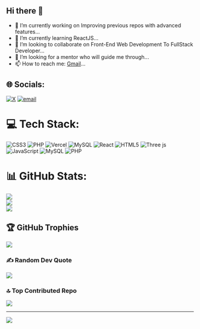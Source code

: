 ## Hi there 👋

- 🔭 I’m currently working on Improving previous repos with advanced features...
- 🌱 I’m currently learning ReactJS...
- 👯 I’m looking to collaborate on Front-End Web Development To FullStack Developer...
- 🤔 I’m looking for a mentor who will guide me through...
- 📫 How to reach me: [Gmail](whiteangel@duck.com)...

## 🌐 Socials:
[![X](https://img.shields.io/badge/X-black.svg?logo=X&logoColor=white)](https://x.com/0day101) [![email](https://img.shields.io/badge/Email-D14836?logo=gmail&logoColor=white)](mailto:whiteangel@duck.com) 

# 💻 Tech Stack:
![CSS3](https://img.shields.io/badge/css3-%231572B6.svg?style=flat&logo=css3&logoColor=white) ![PHP](https://img.shields.io/badge/php-%23777BB4.svg?style=flat&logo=php&logoColor=white) ![Vercel](https://img.shields.io/badge/vercel-%23000000.svg?style=flat&logo=vercel&logoColor=white) ![MySQL](https://img.shields.io/badge/mysql-4479A1.svg?style=flat&logo=mysql&logoColor=white) ![React](https://img.shields.io/badge/react-%2320232a.svg?style=flat&logo=react&logoColor=%2361DAFB) ![HTML5](https://img.shields.io/badge/html5-%23E34F26.svg?style=flat&logo=html5&logoColor=white) ![Three js](https://img.shields.io/badge/threejs-black?style=flat&logo=three.js&logoColor=white) ![JavaScript](https://img.shields.io/badge/javascript-%23323330.svg?style=flat&logo=javascript&logoColor=%23F7DF1E) ![MySQL](https://img.shields.io/badge/mysql-4479A1.svg?style=flat&logo=mysql&logoColor=white) ![PHP](https://img.shields.io/badge/php-%23777BB4.svg?style=flat&logo=php&logoColor=white)
# 📊 GitHub Stats:
![](https://github-readme-stats.vercel.app/api?username=0daysleft&theme=onedark&hide_border=false&include_all_commits=true&count_private=false)<br/>
![](https://nirzak-streak-stats.vercel.app/?user=0daysleft&theme=onedark&hide_border=false)<br/>
![](https://github-readme-stats.vercel.app/api/top-langs/?username=0daysleft&theme=onedark&hide_border=false&include_all_commits=true&count_private=false&layout=compact)

## 🏆 GitHub Trophies
![](https://github-profile-trophy.vercel.app/?username=0daysleft&theme=radical&no-frame=false&no-bg=true&margin-w=4)

### ✍️ Random Dev Quote
![](https://quotes-github-readme.vercel.app/api?type=horizontal&theme=radical)

### 🔝 Top Contributed Repo
![](https://github-contributor-stats.vercel.app/api?username=0daysleft&limit=5&theme=dark&combine_all_yearly_contributions=true)

---
[![](https://visitcount.itsvg.in/api?id=0daysleft&icon=1&color=0)](https://visitcount.itsvg.in)

<!-- Proudly created with GPRM ( https://gprm.itsvg.in ) -->
